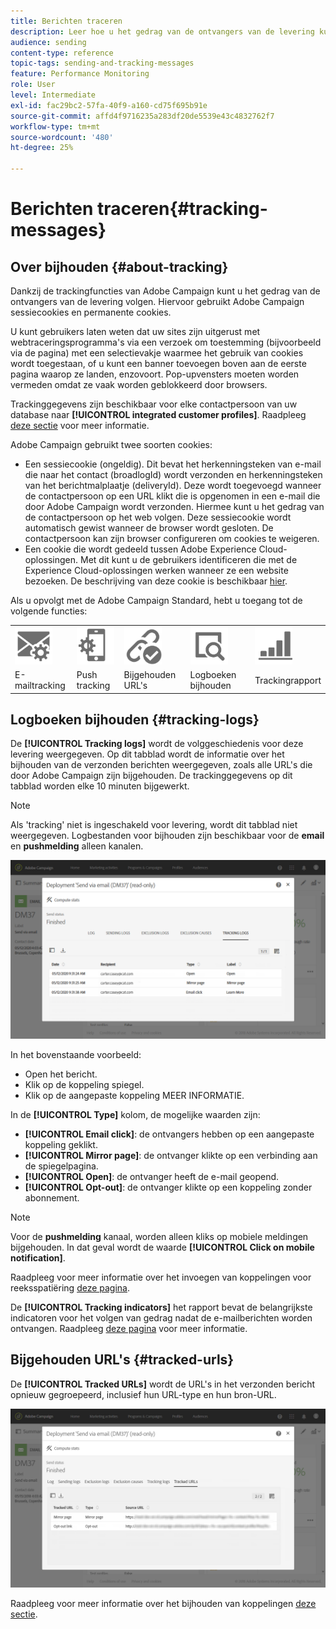 ```yaml
---
title: Berichten traceren
description: Leer hoe u het gedrag van de ontvangers van de levering kunt bijhouden.
audience: sending
content-type: reference
topic-tags: sending-and-tracking-messages
feature: Performance Monitoring
role: User
level: Intermediate
exl-id: fac29bc2-57fa-40f9-a160-cd75f695b91e
source-git-commit: affd4f9716235a283df20de5539e43c4832762f7
workflow-type: tm+mt
source-wordcount: '480'
ht-degree: 25%

---
```


# Berichten traceren{#tracking-messages}

## Over bijhouden {#about-tracking}

Dankzij de trackingfuncties van Adobe Campaign kunt u het gedrag van de ontvangers van de levering volgen. Hiervoor gebruikt Adobe Campaign sessiecookies en permanente cookies.

U kunt gebruikers laten weten dat uw sites zijn uitgerust met webtraceringsprogramma&#39;s via een verzoek om toestemming (bijvoorbeeld via de pagina) met een selectievakje waarmee het gebruik van cookies wordt toegestaan, of u kunt een banner toevoegen boven aan de eerste pagina waarop ze landen, enzovoort. Pop-upvensters moeten worden vermeden omdat ze vaak worden geblokkeerd door browsers.

Trackinggegevens zijn beschikbaar voor elke contactpersoon van uw database naar **[!UICONTROL integrated customer profiles]**. Raadpleeg [deze sectie](../../audiences/using/integrated-customer-profile.md) voor meer informatie.

Adobe Campaign gebruikt twee soorten cookies:

* Een sessiecookie (ongeldig). Dit bevat het herkenningsteken van e-mail die naar het contact (broadlogId) wordt verzonden en herkenningsteken van het berichtmalplaatje (deliveryId). Deze wordt toegevoegd wanneer de contactpersoon op een URL klikt die is opgenomen in een e-mail die door Adobe Campaign wordt verzonden. Hiermee kunt u het gedrag van de contactpersoon op het web volgen. Deze sessiecookie wordt automatisch gewist wanneer de browser wordt gesloten. De contactpersoon kan zijn browser configureren om cookies te weigeren.
* Een cookie die wordt gedeeld tussen Adobe Experience Cloud-oplossingen. Met dit kunt u de gebruikers identificeren die met de Experience Cloud-oplossingen werken wanneer ze een website bezoeken. De beschrijving van deze cookie is beschikbaar [hier](https://experienceleague.adobe.com/docs/core-services/interface/ec-cookies/cookies-mc.html).

Als u opvolgt met de Adobe Campaign Standard, hebt u toegang tot de volgende functies:

<table>
<tr>
    <td valign="top">
        <a href="../../administration/using/configuring-email-channel.md#tracking-parameters"><img width="60px" alt="voorwaarden" src="assets/icon_email_parameters.png"/></a>
    </td>
    <td valign="top">
        <a href="../../administration/using/push-tracking.md"><img width="60px" alt="voorwaarden" src="assets/icon_push_parameters.png"/></a>
    </td>
    <td valign="top">
        <a href="../../designing/using/links.md#about-tracked-urls"><img width="60px" alt="voorwaarden" src="assets/icon_url.png"/></a>
    </td>
        <td valign="top">
          <a href="../../sending/using/tracking-messages.md#tracking-logs"><img width="60px" alt="voorwaarden" src="assets/icon_log.png"/></a>
    </td>
    </td>
    <td valign="top">
          <a href="../../reporting/using/tracking-indicators.md"><img width="60px" alt="voorwaarden" src="assets/icon_report.png"/></a>
</tr>
<tr>
<td>E-mailtracking</td>
<td>Push tracking</td>
<td>Bijgehouden URL's</td>
<td>Logboeken bijhouden</td>
<td>Trackingrapport</td>
</tr>
</table>

## Logboeken bijhouden {#tracking-logs}

De **[!UICONTROL Tracking logs]** wordt de volggeschiedenis voor deze levering weergegeven. Op dit tabblad wordt de informatie over het bijhouden van de verzonden berichten weergegeven, zoals alle URL&#39;s die door Adobe Campaign zijn bijgehouden. De trackinggegevens op dit tabblad worden elke 10 minuten bijgewerkt.

>[!NOTE]
>
>Als &#39;tracking&#39; niet is ingeschakeld voor levering, wordt dit tabblad niet weergegeven. Logbestanden voor bijhouden zijn beschikbaar voor de **email** en **pushmelding** alleen kanalen.

![](assets/tracking_logs.png)

In het bovenstaande voorbeeld:

* Open het bericht.
* Klik op de koppeling spiegel.
* Klik op de aangepaste koppeling MEER INFORMATIE.

In de **[!UICONTROL Type]** kolom, de mogelijke waarden zijn:

* **[!UICONTROL Email click]**: de ontvangers hebben op een aangepaste koppeling geklikt.
* **[!UICONTROL Mirror page]**: de ontvanger klikte op een verbinding aan de spiegelpagina.
* **[!UICONTROL Open]**: de ontvanger heeft de e-mail geopend.
* **[!UICONTROL Opt-out]**: de ontvanger klikte op een koppeling zonder abonnement.

>[!NOTE]
>
>Voor de **pushmelding** kanaal, worden alleen kliks op mobiele meldingen bijgehouden. In dat geval wordt de waarde **[!UICONTROL Click on mobile notification]**.

Raadpleeg voor meer informatie over het invoegen van koppelingen voor reeksspatiëring [deze pagina](../../designing/using/links.md#inserting-a-link).

De **[!UICONTROL Tracking indicators]** het rapport bevat de belangrijkste indicatoren voor het volgen van gedrag nadat de e-mailberichten worden ontvangen. Raadpleeg [deze pagina](../../reporting/using/tracking-indicators.md) voor meer informatie.

## Bijgehouden URL&#39;s {#tracked-urls}

De **[!UICONTROL Tracked URLs]** wordt de URL&#39;s in het verzonden bericht opnieuw gegroepeerd, inclusief hun URL-type en hun bron-URL.

![](assets/sending_delivery6.png)

Raadpleeg voor meer informatie over het bijhouden van koppelingen [deze sectie](../../designing/using/links.md#about-tracked-urls).
